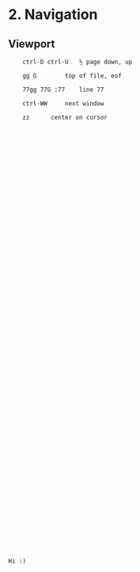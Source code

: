 
#	2. Navigation
##	   Viewport

        ctrl-D ctrl-U	½ page down, up

        gg G		top of file, eof

        77gg 77G :77	line 77

        ctrl-WW		next window

        zz		center on cursor































































	Hi :)

